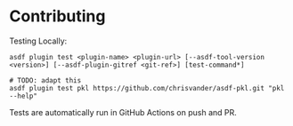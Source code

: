 # Contributing

Testing Locally:

```shell
asdf plugin test <plugin-name> <plugin-url> [--asdf-tool-version <version>] [--asdf-plugin-gitref <git-ref>] [test-command*]

# TODO: adapt this
asdf plugin test pkl https://github.com/chrisvander/asdf-pkl.git "pkl --help"
```

Tests are automatically run in GitHub Actions on push and PR.
